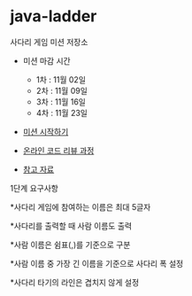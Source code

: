 # java-ladder
사다리 게임 미션 저장소

* 미션 마감 시간
  * 1차 : 11월 02일
  * 2차 : 11월 09일
  * 3차 : 11월 16일
  * 4차 : 11월 23일
  
* [미션 시작하기](https://github.com/backlo-study-programing/study-docs/blob/master/%EB%AF%B8%EC%85%98%20%EC%8B%9C%EC%9E%91.md)
 
* [온라인 코드 리뷰 과정](https://github.com/backlo-study-programing/study-docs/blob/master/%EC%BD%94%EB%93%9C%20%EB%A6%AC%EB%B7%B0.md)

* [참고 자료](https://github.com/backlo-study-programing/study-docs/blob/master/Java%20%EC%9E%90%EB%A3%8C/%EC%9E%90%EB%B0%94%20%EC%9E%90%EB%A3%8C.md)


1단계 요구사항

*사다리 게임에 참여하는 이름은 최대 5글자

*사다리를 출력할 때 사람 이름도 출력

*사람 이름은 쉼표(,)를 기준으로 구분

*사람 이름 중 가장 긴 이름을 기준으로 사다리 폭 설정

*사다리 타기의 라인은 겹치지 않게 설정